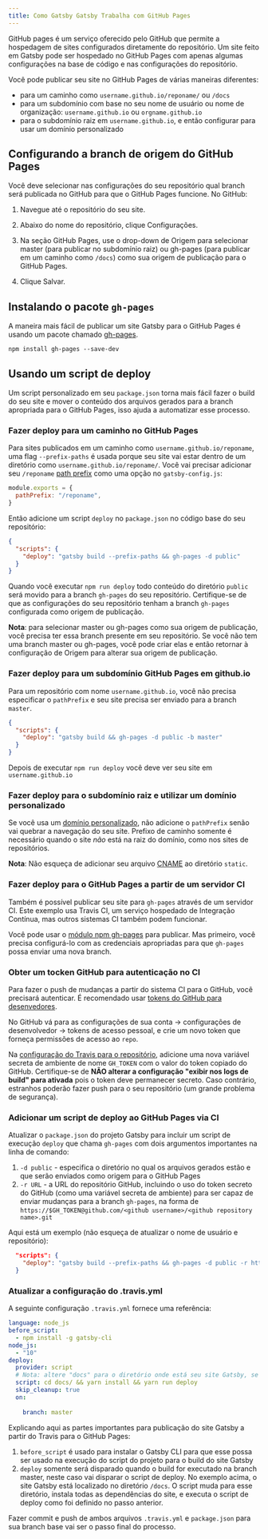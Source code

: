 ```yaml
---
title: Como Gatsby Gatsby Trabalha com GitHub Pages
---
```


GitHub pages é um serviço oferecido pelo GitHub que permite a hospedagem de sites configurados diretamente do repositório. Um site feito em Gatsby pode ser hospedado no GitHub Pages com apenas algumas configurações na base de código e nas configurações do repositório.

Você pode publicar seu site no GitHub Pages de várias maneiras diferentes:

- para um caminho como `username.github.io/reponame/` ou `/docs`
- para um subdomínio com base no seu nome de usuário ou nome de organização: `username.github.io` ou `orgname.github.io`
- para o subdomínio raiz em `username.github.io`, e então configurar para usar um domínio personalizado

## Configurando a branch de origem do GitHub Pages

Você deve selecionar nas configurações do seu repositório qual branch será publicada no GitHub para que o GitHub Pages funcione. No GitHub:

1. Navegue até o repositório do seu site.

2. Abaixo do nome do repositório, clique Configurações.

3. Na seção GitHub Pages, use o drop-down de Origem para selecionar master (para publicar no subdomínio raiz) ou gh-pages (para publicar em um caminho como `/docs`) como sua origem de publicação para o GitHub Pages.

4. Clique Salvar.

## Instalando o pacote `gh-pages`

A maneira mais fácil de publicar um site Gatsby para o GitHub Pages é usando um pacote chamado [gh-pages](https://github.com/tschaub/gh-pages).

```shell
npm install gh-pages --save-dev
```

## Usando um script de deploy

Um script personalizado em seu `package.json` torna mais fácil fazer o build do seu site e mover o conteúdo dos arquivos gerados para a branch apropriada para o GitHub Pages, isso ajuda a automatizar esse processo.

### Fazer deploy para um caminho no GitHub Pages

Para sites publicados em um caminho como `username.github.io/reponame`, uma flag `--prefix-paths` é usada porque seu site vai estar dentro de um diretório como `username.github.io/reponame/`. Você vai precisar adicionar seu `/reponame` [path prefix](/docs/path-prefix/) como uma opção no `gatsby-config.js`:


```js:title=gatsby-config.js
module.exports = {
  pathPrefix: "/reponame",
}
```

Então adicione um script `deploy` no `package.json` no código base do seu repositório:

```json:title=package.json
{
  "scripts": {
    "deploy": "gatsby build --prefix-paths && gh-pages -d public"
  }
}
```

Quando você executar `npm run deploy` todo conteúdo do diretório `public` será movido para a branch `gh-pages` do seu repositório. Certifique-se de que as configurações do seu repositório tenham a branch `gh-pages` configurada como origem de publicação.

**Nota**: para selecionar master ou gh-pages como sua origem de publicação, você precisa ter essa branch presente em seu repositório. Se você não tem uma branch master ou gh-pages, você pode criar elas e então retornar à configuração de Origem para alterar sua origem de publicação.

### Fazer deploy para um subdomínio GitHub Pages em github.io

Para um repositório com nome `username.github.io`, você não precisa especificar o `pathPrefix` e seu site precisa ser enviado para a branch `master`.

```json:title=package.json
{
  "scripts": {
    "deploy": "gatsby build && gh-pages -d public -b master"
  }
}
```

Depois de executar `npm run deploy` você deve ver seu site em `username.github.io`

### Fazer deploy para o subdomínio raiz e utilizar um domínio personalizado

Se você usa um [domínio personalizado](https://help.github.com/articles/using-a-custom-domain-with-github-pages/), não adicione o `pathPrefix` senão vai quebrar a navegação do seu site. Prefixo de caminho somente é necessário quando o site _não_ está na raiz do domínio, como nos sites de repositórios.

**Nota**: Não esqueça de adicionar seu arquivo [CNAME](https://help.github.com/articles/troubleshooting-custom-domains/#github-repository-setup-errors) ao diretório `static`.

### Fazer deploy para o GitHub Pages a partir de um servidor CI

Também é possível publicar seu site para `gh-pages` através de um servidor CI. Este exemplo usa Travis CI, um serviço hospedado de Integração Contínua, mas outros sistemas CI também podem funcionar.

Você pode usar o [módulo npm gh-pages](https://www.npmjs.com/package/gh-pages) para publicar. Mas primeiro, você precisa configurá-lo com as credenciais apropriadas para que `gh-pages` possa enviar uma nova branch.

### Obter um tocken GitHub para autenticação no CI

Para fazer o push de mudanças a partir do sistema CI para o GitHub, você precisará autenticar. É recomendado usar [tokens do GitHub para desenvedores](https://help.github.com/en/articles/creating-a-personal-access-token-for-the-command-line).

No GitHub vá para as configurações de sua conta -> configurações de desenvolvedor -> tokens de acesso pessoal, e crie um novo token que forneça permissões de acesso ao `repo`.

Na [configuração do Travis para o repositório](https://docs.travis-ci.com/user/environment-variables/#defining-variables-in-repository-settings), adicione uma nova variável secreta de ambiente de nome `GH_TOKEN` com o valor do token copiado do GitHub. Certifique-se de **NÃO alterar a configuração "exibir nos logs de build" para ativada** pois o token deve permanecer secreto. Caso contrário, estranhos poderão fazer push para o seu repositório (um grande problema de segurança).

### Adicionar um script de deploy ao GitHub Pages via CI

Atualizar o `package.json` do projeto Gatsby para incluir um script de execução `deploy` que chama `gh-pages` com dois argumentos importantes na linha de comando:

1. `-d public` - especifica o diretório no qual os arquivos gerados estão e que serão enviados como origem para o GitHub Pages
2. `-r URL` - a URL do repositório GitHub, incluindo o uso do token secreto do GitHub (como uma variável secreta de ambiente) para ser capaz de enviar mudanças para a branch `gh-pages`, na forma de `https://$GH_TOKEN@github.com/<github username>/<github repository name>.git`

Aqui está um exemplo (não esqueça de atualizar o nome de usuário e repositório):

```json
  "scripts": {
    "deploy": "gatsby build --prefix-paths && gh-pages -d public -r https://$GH_TOKEN@github.com/lirantal/dockly.git"
  }
```

### Atualizar a configuração do .travis.yml

A seguinte configuração `.travis.yml` fornece uma referência:

```yaml
language: node_js
before_script:
  - npm install -g gatsby-cli
node_js:
  - "10"
deploy:
  provider: script
  # Nota: altere "docs" para o diretório onde está seu site Gatsby, se necessário`
  script: cd docs/ && yarn install && yarn run deploy
  skip_cleanup: true
  on:
  
    branch: master
```

Explicando aqui as partes importantes para publicação do site Gatsby a partir do Travis para o GitHub Pages:

1. `before_script` é usado para instalar o Gatsby CLI para que esse possa ser usado na execução do script do projeto para o build do site Gatsby
2. `deploy` somente será disparado quando o build for executado na branch master, neste caso vai disparar o script de deploy. No exemplo acima, o site Gatsby está localizado no diretório `/docs`. O script muda para esse diretório, instala todas as dependências do site, e executa o script de deploy como foi definido no passo anterior.

Fazer commit e push de ambos arquivos `.travis.yml` e `package.json` para sua branch base vai ser o passo final do processo.
